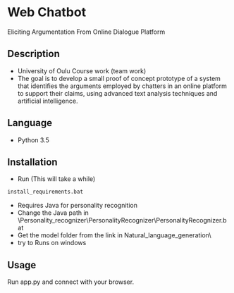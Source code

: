 # Web Chatbot
Eliciting Argumentation From Online Dialogue Platform

## Description
- University of Oulu Course work (team work)
- The goal is to develop a small proof of concept prototype of a system that identifies the arguments employed by chatters in an online platform to support their claims, using advanced text analysis techniques and artificial intelligence.

## Language
- Python 3.5

## Installation
- Run (This will take a while)
```bash
install_requirements.bat
```
- Requires Java for personality recognition
- Change the Java path in \Personality_recognizer\PersonalityRecognizer\PersonalityRecognizer.bat
- Get the model folder from the link in Natural_language_generation\
- try to Runs on windows

## Usage
Run app.py and connect with your browser.
